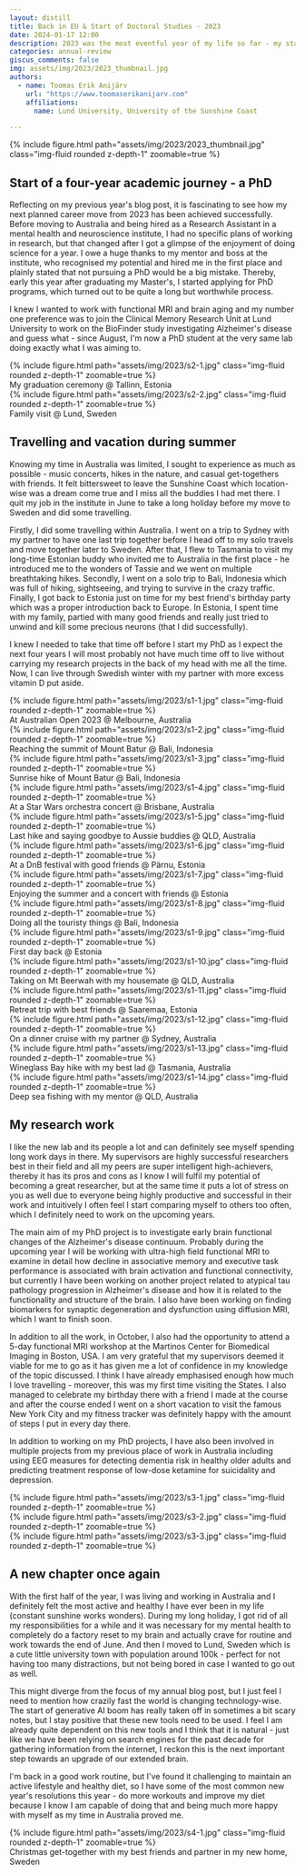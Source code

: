 ```yaml
---
layout: distill
title: Back in EU & Start of Doctoral Studies - 2023
date: 2024-01-17 12:00
description: 2023 was the most eventful year of my life so far - my stay in Australia came to an end, had a long holiday where I travelled a lot and hanged out with my best friends, and started a PhD project in Sweden.
categories: annual-review
giscus_comments: false
img: assets/img/2023/2023_thumbnail.jpg
authors:
  - name: Toomas Erik Anijärv
    url: "https://www.toomaserikanijarv.com"
    affiliations:
      name: Lund University, University of the Sunshine Coast

---
```

<div class="l-body-outset">
    {% include figure.html path="assets/img/2023/2023_thumbnail.jpg" class="img-fluid rounded z-depth-1" zoomable=true %}
</div>

## Start of a four-year academic journey - a PhD

Reflecting on my previous year's blog post, it is fascinating to see how my next planned career move from 2023 has been achieved successfully. Before moving to Australia and being hired as a Research Assistant in a mental health and neuroscience institute, I had no specific plans of working in research, but that changed after I got a glimpse of the enjoyment of doing science for a year. I owe a huge thanks to my mentor and boss at the institute, who recognised my potential and hired me in the first place and plainly stated that not pursuing a PhD would be a big mistake. Thereby, early this year after graduating my Master's, I started applying for PhD programs, which turned out to be quite a long but worthwhile process. 

I knew I wanted to work with functional MRI and brain aging and my number one preference was to join the Clinical Memory Research Unit at Lund University to work on the BioFinder study investigating Alzheimer's disease and guess what - since August, I'm now a PhD student at the very same lab doing exactly what I was aiming to.

<div class="l-body">
    <div class="row mt-3">
        <div class="col-sm mt-3 mt-md-0">
            {% include figure.html path="assets/img/2023/s2-1.jpg" class="img-fluid rounded z-depth-1" zoomable=true %}
            <div class="caption">
                My graduation ceremony @ Tallinn, Estonia
            </div>
        </div>
        <div class="col-sm mt-3 mt-md-0">
            {% include figure.html path="assets/img/2023/s2-2.jpg" class="img-fluid rounded z-depth-1" zoomable=true %}
            <div class="caption">
                Family visit @ Lund, Sweden
            </div>
        </div>
    </div>
</div>

## Travelling and vacation during summer

Knowing my time in Australia was limited, I sought to experience as much as possible - music concerts, hikes in the nature, and casual get-togethers with friends. It felt bittersweet to leave the Sunshine Coast which location-wise was a dream come true and I miss all the buddies I had met there. I quit my job in the institute in June to take a long holiday before my move to Sweden and did some travelling. 

Firstly, I did some travelling within Australia. I went on a trip to Sydney with my partner to have one last trip together before I head off to my solo travels and move together later to Sweden. After that, I flew to Tasmania to visit my long-time Estonian buddy who invited me to Australia in the first place - he introduced me to the wonders of Tassie and we went on multiple breathtaking hikes. Secondly, I went on a solo trip to Bali, Indonesia which was full of hiking, sightseeing, and trying to survive in the crazy traffic. Finally, I got back to Estonia just on time for my best friend's birthday party which was a proper introduction back to Europe. In Estonia, I spent time with my family, partied with many good friends and really just tried to unwind and kill some precious neurons (that I did successfully).

I knew I needed to take that time off before I start my PhD as I expect the next four years I will most probably not have much time off to live without carrying my research projects in the back of my head with me all the time. Now, I can live through Swedish winter with my partner with more excess vitamin D put aside.

<div class="l-screen">
    <div class="row mt-3">
        <div class="col-sm">
            {% include figure.html path="assets/img/2023/s1-1.jpg" class="img-fluid rounded z-depth-1" zoomable=true %}
            <div class="caption">
                At Australian Open 2023 @ Melbourne, Australia
            </div>
        </div>
        <div class="col-sm">
            {% include figure.html path="assets/img/2023/s1-2.jpg" class="img-fluid rounded z-depth-1" zoomable=true %}
            <div class="caption">
                Reaching the summit of Mount Batur @ Bali, Indonesia
            </div>
        </div>
        <div class="col-sm">
            {% include figure.html path="assets/img/2023/s1-3.jpg" class="img-fluid rounded z-depth-1" zoomable=true %}
            <div class="caption">
                Sunrise hike of Mount Batur @ Bali, Indonesia
            </div>
        </div>
        <div class="col-sm">
            {% include figure.html path="assets/img/2023/s1-4.jpg" class="img-fluid rounded z-depth-1" zoomable=true %}
            <div class="caption">
                At a Star Wars orchestra concert @ Brisbane, Australia
            </div>
        </div>
        <div class="col-sm">
            {% include figure.html path="assets/img/2023/s1-5.jpg" class="img-fluid rounded z-depth-1" zoomable=true %}
            <div class="caption">
                Last hike and saying goodbye to Aussie buddies @ QLD, Australia
            </div>
        </div>
        <div class="col-sm">
            {% include figure.html path="assets/img/2023/s1-6.jpg" class="img-fluid rounded z-depth-1" zoomable=true %}
            <div class="caption">
                At a DnB festival with good friends @ Pärnu, Estonia
            </div>
        </div>
        <div class="col-sm">
            {% include figure.html path="assets/img/2023/s1-7.jpg" class="img-fluid rounded z-depth-1" zoomable=true %}
            <div class="caption">
                Enjoying the summer and a concert with friends @ Estonia
            </div>
        </div>
    </div>
    <div class="row mt-3">
        <div class="col-sm">
            {% include figure.html path="assets/img/2023/s1-8.jpg" class="img-fluid rounded z-depth-1" zoomable=true %}
            <div class="caption">
                Doing all the touristy things @ Bali, Indonesia
            </div>
        </div>
        <div class="col-sm">
            {% include figure.html path="assets/img/2023/s1-9.jpg" class="img-fluid rounded z-depth-1" zoomable=true %}
            <div class="caption">
                First day back @ Estonia
            </div>
        </div>
        <div class="col-sm">
            {% include figure.html path="assets/img/2023/s1-10.jpg" class="img-fluid rounded z-depth-1" zoomable=true %}
            <div class="caption">
                Taking on Mt Beerwah with my housemate @ QLD, Australia
            </div>
        </div>
        <div class="col-sm">
            {% include figure.html path="assets/img/2023/s1-11.jpg" class="img-fluid rounded z-depth-1" zoomable=true %}
            <div class="caption">
                Retreat trip with best friends @ Saaremaa, Estonia
            </div>
        </div>
        <div class="col-sm">
            {% include figure.html path="assets/img/2023/s1-12.jpg" class="img-fluid rounded z-depth-1" zoomable=true %}
            <div class="caption">
                On a dinner cruise with my partner @ Sydney, Australia
            </div>
        </div>
        <div class="col-sm">
            {% include figure.html path="assets/img/2023/s1-13.jpg" class="img-fluid rounded z-depth-1" zoomable=true %}
            <div class="caption">
                Wineglass Bay hike with my best lad @ Tasmania, Australia
            </div>
        </div>
        <div class="col-sm">
            {% include figure.html path="assets/img/2023/s1-14.jpg" class="img-fluid rounded z-depth-1" zoomable=true %}
            <div class="caption">
                Deep sea fishing with my mentor @ QLD, Australia
            </div>
        </div>
    </div>
</div>

## My research work

I like the new lab and its people a lot and can definitely see myself spending long work days in there. My supervisors are highly successful researchers best in their field and all my peers are super intelligent high-achievers, thereby it has its pros and cons as I know I will fulfil my potential of becoming a great researcher, but at the same time it puts a lot of stress on you as well due to everyone being highly productive and successful in their work and intuitively I often feel I start comparing myself to others too often, which I definitely need to work on the upcoming years. 

The main aim of my PhD project is to investigate early brain functional changes of the Alzheimer's disease continuum. Probably during the upcoming year I will be working with ultra-high field functional MRI to examine in detail how decline in associative memory and executive task performance is associated with brain activation and functional connectivity, but currently I have been working on another project related to atypical tau pathology progression in Alzheimer's disease and how it is related to the functionality and structure of the brain. I also have been working on finding biomarkers for synaptic degeneration and dysfunction using diffusion MRI, which I want to finish soon. 

In addition to all the work, in October, I also had the opportunity to attend a 5-day functional MRI workshop at the Martinos Center for Biomedical Imaging in Boston, USA. I am very grateful that my supervisors deemed it viable for me to go as it has given me a lot of confidence in my knowledge of the topic discussed. I think I have already emphasised enough how much I love travelling - moreover, this was my first time visiting the States. I also managed to celebrate my birthday there with a friend I made at the course and after the course ended I went on a short vacation to visit the famous New York City and my fitness tracker was definitely happy with the amount of steps I put in every day there.

In addition to working on my PhD projects, I have also been involved in multiple projects from my previous place of work in Australia including using EEG measures for detecting dementia risk in healthy older adults and predicting treatment response of low-dose ketamine for suicidality and depression.

<div class="l-body">
    <div class="row mt-3">
        <div class="col-sm mt-3 mt-md-0">
            {% include figure.html path="assets/img/2023/s3-1.jpg" class="img-fluid rounded z-depth-1" zoomable=true %}
        </div>
        <div class="col-sm mt-3 mt-md-0">
            {% include figure.html path="assets/img/2023/s3-2.jpg" class="img-fluid rounded z-depth-1" zoomable=true %}
        </div>
        <div class="col-sm mt-3 mt-md-0">
            {% include figure.html path="assets/img/2023/s3-3.jpg" class="img-fluid rounded z-depth-1" zoomable=true %}
        </div>
    </div>
</div>

## A new chapter once again

With the first half of the year, I was living and working in Australia and I definitely felt the most active and healthy I have ever been in my life (constant sunshine works wonders). During my long holiday, I got rid of all my responsibilities for a while and it was necessary for my mental health to completely do a factory reset to my brain and actually crave for routine and work towards the end of June. And then I moved to Lund, Sweden which is a cute little university town with population around 100k - perfect for not having too many distractions, but not being bored in case I wanted to go out as well. 

This might diverge from the focus of my annual blog post, but I just feel I need to mention how crazily fast the world is changing technology-wise. The start of generative AI boom has really taken off in sometimes a bit scary notes, but I stay positive that these new tools need to be used. I feel I am already quite dependent on this new tools and I think that it is natural - just like we have been relying on search engines for the past decade for gathering information from the internet, I reckon this is the next important step towards an upgrade of our extended brain.

I'm back in a good work routine, but I've found it challenging to maintain an active lifestyle and healthy diet, so I have some of the most common new year's resolutions this year - do more workouts and improve my diet because I know I am capable of doing that and being much more happy with myself as my time in Australia proved me.

<div class="l-body">
    <div class="row mt-3">
        <div class="col-sm mt-3 mt-md-0">
            {% include figure.html path="assets/img/2023/s4-1.jpg" class="img-fluid rounded z-depth-1" zoomable=true %}
            <div class="caption">
                Christmas get-together with my best friends and partner in my new home, Sweden
            </div>
        </div>
    </div>
</div>